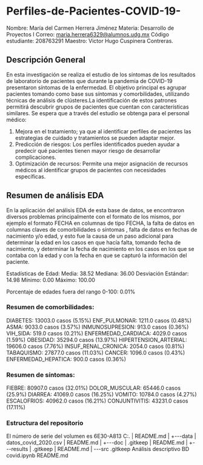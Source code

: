 # Perfiles-de-Pacientes-COVID-19-
Nombre: María del Carmen Herrera Jiménez
Materia: Desarrollo de Proyectos I
Correo: maria.herrera6329@alumnos.udg.mx
Código estudiante: 208763291
Maestro: Victor Hugo Cuspinera Contreras.


## Descripción General 

En esta investigación se realiza el estudio de los síntomas de los resultados de laboratorio de pacientes que durante la pandemia de COVID-19 presentaron síntomas de la enfermedad. El objetivo principal es agrupar pacientes tomando como base sus síntomas y comorbilidades, utilizando técnicas de análisis de clústeres.La identificación de estos patrones permitirá  descubrir grupos de pacientes que cuentan con características similares. Se espera que a través del estudio se obtenga para el personal médico:
1. Mejora en el tratamiento; ya que al identificar perfiles de pacientes las estrategias de cuidado y tratamientos se pueden adaptar mejor.
2. Predicción de riesgos: Los perfiles identificados pueden ayudar a predecir qué pacientes tienen mayor riesgo de desarrollar complicaciones.
3. Optimización de recursos: Permite una mejor asignación de recursos médicos al identificar grupos de pacientes con necesidades específicas.

## Resumen de análisis EDA

En la aplicación del análisis EDA de esta base de datos, se encontraron diversos problemas principalmente con el formato de los mismos, por ejemplo el formato FECHA en columnas de tipo FECHA, la falta de datos en columnas claves de comorbilidades o síntomas , falta de datos en fechas de nacimiento y/o edad, y esto fue la causa de un paso adicional para determinar la edad en los casos en que hacía falta, tomando fecha de nacimiento, y determinar la fecha de nacimiento en los casos en los que se contaba con la edad y con la fecha en que se capturó la información del paciente.

Estadísticas de Edad:
Media: 38.52
Mediana: 36.00
Desviación Estándar: 14.98
Mínimo: 0.00
Máximo: 100.00

Porcentaje de edades fuera del rango 0-100: 0.01%

### Resumen de comorbilidades:
DIABETES: 13003.0 casos (5.15%)
ENF_PULMONAR: 1211.0 casos (0.48%)
ASMA: 9033.0 casos (3.57%)
INMUNOSUPRESION: 913.0 casos (0.36%)
VIH_SIDA: 519.0 casos (0.21%)
ENFERMEDAD_CARDIACA: 4029.0 casos (1.59%)
OBESIDAD: 35294.0 casos (13.97%)
HIPERTENSION_ARTERIAL: 19606.0 casos (7.76%)
INSUF_RENAL_CRONICA: 2054.0 casos (0.81%)
TABAQUISMO: 27877.0 casos (11.03%)
CANCER: 1096.0 casos (0.43%)
ENFERMEDAD_HEPATICA: 900.0 casos (0.36%)


### Resumen de síntomas:
FIEBRE: 80907.0 casos (32.01%)
DOLOR_MUSCULAR: 65446.0 casos (25.9%)
DIARREA: 41069.0 casos (16.25%)
VOMITO: 10784.0 casos (4.27%)
ESCALOFRIOS: 40962.0 casos (16.21%)
CONJUNTIVITIS: 43231.0 casos (17.11%)


### Estructura del repositorio

El número de serie del volumen es 6E30-A813
C:.
|   README.md
|
+---data
|       datos_covid_2020.csv
|       README.md
|
+---doc
|       .gitkeep
|       README.md
|
+---results
|       .gitkeep
|       README.md
|
\---src
        .gitkeep
        Análisis descriptivo BD covid.ipynb
        README.md




